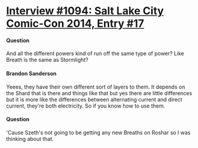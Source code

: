 # [Interview #1094: Salt Lake City Comic-Con 2014, Entry #17](https://www.theoryland.com/intvmain.php?i=1094#17)

#### Question

And all the different powers kind of run off the same type of power? Like Breath is the same as Stormlight?

#### Brandon Sanderson

Yeees, they have their own different sort of layers to them. It depends on the Shard that is there and things like that but yes there are little differences but it is more like the differences between alternating current and direct current, they're both electricity. So if you know how to use them.

#### Question

'Cause Szeth's not going to be getting any new Breaths on Roshar so I was thinking about that.

